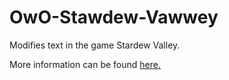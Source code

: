 # OwO-Stawdew-Vawwey
Modifies text in the game Stardew Valley.

More information can be found [here.](https://www.nexusmods.com/stardewvalley/mods/8923)
